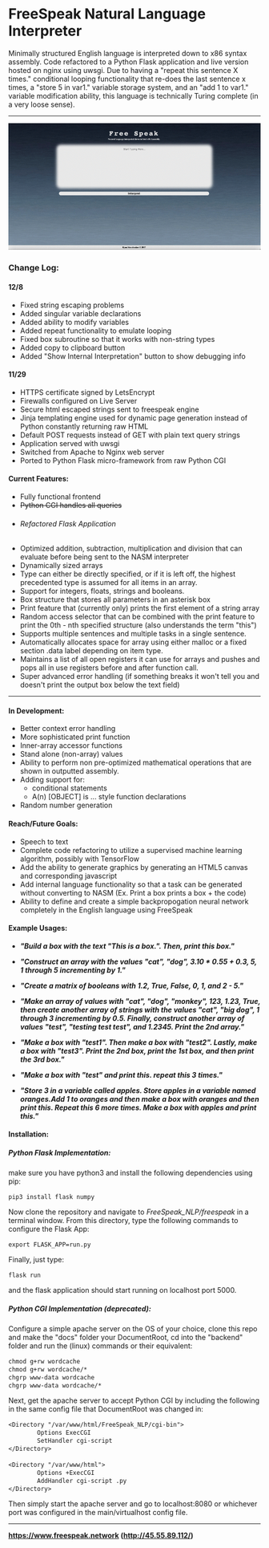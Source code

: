 # FreeSpeak Natural Language Interpreter
Minimally structured English language is interpreted down to x86 syntax assembly. Code refactored to a Python Flask application and live version hosted on nginx using uwsgi. Due to having a "repeat this sentence X times." conditional looping functionality that re-does the last sentence x times, a "store 5 in var1." variable storage system, and an "add 1 to var1." variable modification ability, this language is technically Turing complete (in a very loose sense).
___

![](readme/freespeak.gif)

### Change Log:
####    12/8
* Fixed string escaping problems
* Added singular variable declarations
* Added ability to modify variables
* Added repeat functionality to emulate looping
* Fixed box subroutine so that it works with non-string types
* Added copy to clipboard button
* Added "Show Internal Interpretation" button to show debugging info

####    11/29
* HTTPS certificate signed by LetsEncrypt
* Firewalls configured on Live Server
* Secure html escaped strings sent to freespeak engine
* Jinja templating engine used for dynamic page generation instead of Python constantly returning raw HTML
* Default POST requests instead of GET with plain text query strings
* Application served with uwsgi
* Switched from Apache to Nginx web server
* Ported to Python Flask micro-framework from raw Python CGI

#### Current Features:
* Fully functional frontend
* ~~Python CGI handles all queries~~
* ###### Refactored Flask Application
* Optimized addition, subtraction, multiplication and division that can evaluate before being sent to the NASM interpreter
* Dynamically sized arrays
* Type can either be directly specified, or if it is left off, the highest precedented type is assumed for all items in an array.
* Support for integers, floats, strings and booleans.
* Box structure that stores all parameters in an asterisk box
* Print feature that (currently only) prints the first element of a string array
* Random access selector that can be combined with the print feature to print the 0th - nth specified structure (also understands the term "this")
* Supports multiple sentences and multiple tasks in a single sentence.
* Automatically allocates space for array using either malloc or a fixed section .data label depending on item type.
* Maintains a list of all open registers it can use for arrays and pushes and pops all in use registers before and after function call.
* Super advanced error handling (if something breaks it won't tell you and doesn't print the output box below the text field)

___
#### In Development:
* Better context error handling
* More sophisticated print function
* Inner-array accessor functions
* Stand alone (non-array) values
* Ability to perform non pre-optimized mathematical operations that are shown in outputted assembly.
* Adding support for:
  * conditional statements
  * A(n) [OBJECT] is ... style function declarations
* Random number generation

#### Reach/Future Goals:
* Speech to text
* Complete code refactoring to utilize a supervised machine learning algorithm, possibly with TensorFlow
* Add the ability to generate graphics by generating an HTML5 canvas and corresponding javascript
* Add internal language functionality so that a task can be generated without converting to NASM (Ex. Print a box prints a box + the code)
* Ability to define and create a simple backpropogation neural network completely in the English language using FreeSpeak

#### Example Usages:
* ***"Build a box with the text "This is a box.". Then, print this box."***

* ***"Construct an array with the values "cat", "dog", 3.10 * 0.55 + 0.3, 5, 1 through 5 incrementing by 1."***

* ***"Create a matrix of booleans with 1.2, True, False, 0, 1, and 2 - 5."***

* ***"Make an array of values with "cat", "dog", "monkey", 123, 1.23, True, then create another array of strings with the values "cat", "big dog", 1 through 3 incrementing by 0.5. Finally, construct another array of values "test", "testing test test", and 1.2345. Print the 2nd array."***

* ***"Make a box with "test1". Then make a box with "test2". Lastly, make a box with "test3". Print the 2nd box, print the 1st box, and then print the 3rd box."***

* ***"Make a box with "test" and print this. repeat this 3 times."***

* ***"Store 3 in a variable called apples. Store apples in a variable named oranges.Add 1 to oranges and then make a box with oranges and then print this. Repeat this 6 more times. Make a box with apples and print this."***

#### Installation:
##### Python Flask Implementation:
make sure you have python3 and install the following dependencies using pip:
```
pip3 install flask numpy
```
Now clone the repository and navigate to *FreeSpeak_NLP/freespeak* in a terminal window. From this directory, type the following commands to configure the Flask App:
```
export FLASK_APP=run.py
```
Finally, just type:
```
flask run
```
and the flask application should start running on localhost port 5000.

##### Python CGI Implementation (deprecated):
Configure a simple apache server on the OS of your choice, clone this repo and make the "docs" folder your DocumentRoot, cd into the "backend" folder and run the (linux) commands or their equivalent:
```
chmod g+rw wordcache
chmod g+rw wordcache/*
chgrp www-data wordcache
chgrp www-data wordcache/*
```
Next, get the apache server to accept Python CGI by including the following in the same config file that DocumentRoot was changed in:
```
<Directory "/var/www/html/FreeSpeak_NLP/cgi-bin">
        Options ExecCGI
        SetHandler cgi-script
</Directory>

<Directory "/var/www/html">
        Options +ExecCGI
        AddHandler cgi-script .py
</Directory>
```
Then simply start the apache server and go to localhost:8080 or whichever port was configured in the main/virtualhost config file.

___
   **https://www.freespeak.network (http://45.55.89.112/)**
